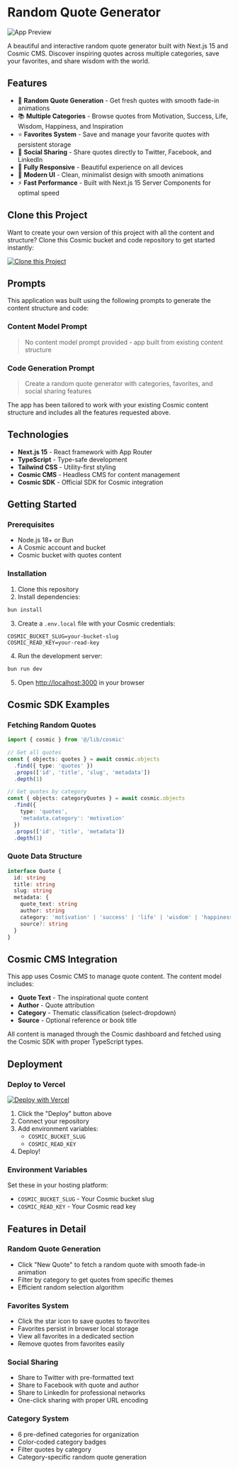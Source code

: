 # Random Quote Generator

![App Preview](https://images.unsplash.com/photo-1455390582262-044cdead277a?w=1200&h=300&fit=crop&auto=format)

A beautiful and interactive random quote generator built with Next.js 15 and Cosmic CMS. Discover inspiring quotes across multiple categories, save your favorites, and share wisdom with the world.

## Features

- 🎲 **Random Quote Generation** - Get fresh quotes with smooth fade-in animations
- 📚 **Multiple Categories** - Browse quotes from Motivation, Success, Life, Wisdom, Happiness, and Inspiration
- ⭐ **Favorites System** - Save and manage your favorite quotes with persistent storage
- 🔗 **Social Sharing** - Share quotes directly to Twitter, Facebook, and LinkedIn
- 📱 **Fully Responsive** - Beautiful experience on all devices
- 🎨 **Modern UI** - Clean, minimalist design with smooth animations
- ⚡ **Fast Performance** - Built with Next.js 15 Server Components for optimal speed

## Clone this Project

Want to create your own version of this project with all the content and structure? Clone this Cosmic bucket and code repository to get started instantly:

[![Clone this Project](https://img.shields.io/badge/Clone%20this%20Project-29abe2?style=for-the-badge&logo=cosmic&logoColor=white)](https://app.cosmicjs.com/projects/new?clone_bucket=68f855e80f05f1f3d1209216&clone_repository=68f86e230f05f1f3d12094ee)

## Prompts

This application was built using the following prompts to generate the content structure and code:

### Content Model Prompt

> No content model prompt provided - app built from existing content structure

### Code Generation Prompt

> Create a random quote generator with categories, favorites, and social sharing features

The app has been tailored to work with your existing Cosmic content structure and includes all the features requested above.

## Technologies

- **Next.js 15** - React framework with App Router
- **TypeScript** - Type-safe development
- **Tailwind CSS** - Utility-first styling
- **Cosmic CMS** - Headless CMS for content management
- **Cosmic SDK** - Official SDK for Cosmic integration

## Getting Started

### Prerequisites

- Node.js 18+ or Bun
- A Cosmic account and bucket
- Cosmic bucket with quotes content

### Installation

1. Clone this repository
2. Install dependencies:

```bash
bun install
```

3. Create a `.env.local` file with your Cosmic credentials:

```env
COSMIC_BUCKET_SLUG=your-bucket-slug
COSMIC_READ_KEY=your-read-key
```

4. Run the development server:

```bash
bun run dev
```

5. Open [http://localhost:3000](http://localhost:3000) in your browser

## Cosmic SDK Examples

### Fetching Random Quotes

```typescript
import { cosmic } from '@/lib/cosmic'

// Get all quotes
const { objects: quotes } = await cosmic.objects
  .find({ type: 'quotes' })
  .props(['id', 'title', 'slug', 'metadata'])
  .depth(1)

// Get quotes by category
const { objects: categoryQuotes } = await cosmic.objects
  .find({ 
    type: 'quotes',
    'metadata.category': 'motivation'
  })
  .props(['id', 'title', 'metadata'])
  .depth(1)
```

### Quote Data Structure

```typescript
interface Quote {
  id: string
  title: string
  slug: string
  metadata: {
    quote_text: string
    author: string
    category: 'motivation' | 'success' | 'life' | 'wisdom' | 'happiness' | 'inspiration'
    source?: string
  }
}
```

## Cosmic CMS Integration

This app uses Cosmic CMS to manage quote content. The content model includes:

- **Quote Text** - The inspirational quote content
- **Author** - Quote attribution
- **Category** - Thematic classification (select-dropdown)
- **Source** - Optional reference or book title

All content is managed through the Cosmic dashboard and fetched using the Cosmic SDK with proper TypeScript types.

## Deployment

### Deploy to Vercel

[![Deploy with Vercel](https://vercel.com/button)](https://vercel.com/new/clone)

1. Click the "Deploy" button above
2. Connect your repository
3. Add environment variables:
   - `COSMIC_BUCKET_SLUG`
   - `COSMIC_READ_KEY`
4. Deploy!

### Environment Variables

Set these in your hosting platform:

- `COSMIC_BUCKET_SLUG` - Your Cosmic bucket slug
- `COSMIC_READ_KEY` - Your Cosmic read key

## Features in Detail

### Random Quote Generation
- Click "New Quote" to fetch a random quote with smooth fade-in animation
- Filter by category to get quotes from specific themes
- Efficient random selection algorithm

### Favorites System
- Click the star icon to save quotes to favorites
- Favorites persist in browser local storage
- View all favorites in a dedicated section
- Remove quotes from favorites easily

### Social Sharing
- Share to Twitter with pre-formatted text
- Share to Facebook with quote and author
- Share to LinkedIn for professional networks
- One-click sharing with proper URL encoding

### Category System
- 6 pre-defined categories for organization
- Color-coded category badges
- Filter quotes by category
- Category-specific random quote generation

<!-- README_END -->